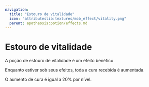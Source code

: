 ```yaml
---
navigation:
  title: "Estouro de vitalidade"
  icon: "attributeslib:textures/mob_effect/vitality.png"
  parent: apotheosis:potion/effects.md
---
```


# Estouro de vitalidade

A poção de <Color id="blue">estouro de vitalidade</Color> é um efeito benéfico.

Enquanto estiver sob seus efeitos, toda a cura recebida é aumentada.

O aumento de cura é igual a 20% por nível.

